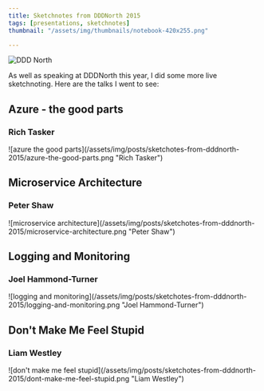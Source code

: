 ```yaml
---
title: Sketchnotes from DDDNorth 2015
tags: [presentations, sketchnotes]
thumbnail: "/assets/img/thumbnails/notebook-420x255.png"

---
```


<img src="/assets/img/posts/sketchotes-from-dddnorth-2015/dddnorth-logo.png" class="u-max-full-width" alt="DDD North" />

As well as speaking at DDDNorth this year, I did some more live sketchnoting. Here are the talks I went to see:

## Azure - the good parts

### Rich Tasker

![azure the good parts]\(/assets/img/posts/sketchotes-from-dddnorth-2015/azure-the-good-parts.png "Rich Tasker")

## Microservice Architecture

### Peter Shaw

![microservice architecture]\(/assets/img/posts/sketchotes-from-dddnorth-2015/microservice-architecture.png "Peter Shaw")

## Logging and Monitoring

### Joel Hammond-Turner

![logging and monitoring]\(/assets/img/posts/sketchotes-from-dddnorth-2015/logging-and-monitoring.png "Joel Hammond-Turner")

## Don't Make Me Feel Stupid

### Liam Westley

![don't make me feel stupid]\(/assets/img/posts/sketchotes-from-dddnorth-2015/dont-make-me-feel-stupid.png "Liam Westley")
